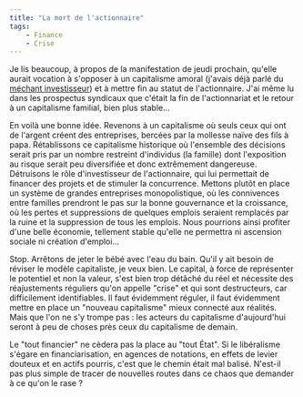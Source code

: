 ```yaml
---
title: "La mort de l'actionnaire"
tags:
    - Finance
    - Crise
---
```


Je lis beaucoup, à propos de la manifestation de jeudi prochain, qu'elle aurait vocation à s'opposer à un capitalisme amoral (j'avais déjà parlé du [méchant investisseur](/notes/2008-05-le-vilain-mechant-investisseur-et-le-trader-fou/)) et à mettre fin au statut de l'actionnaire. J'ai même lu dans les prospectus syndicaux que c'était la fin de l'actionnariat et le retour à un capitalisme familial, bien plus stable…

<!-- more -->

En voilà une bonne idée. Revenons à un capitalisme où seuls ceux qui ont de l'argent créent des entreprises, bercées par la mollesse naïve des fils à papa. Rétablissons ce capitalisme historique où l'ensemble des décisions serait pris par un nombre restreint d'individus (la famille) dont l'exposition au risque serait peu diversifiée et donc extrêmement dangereuse. Détruisons le rôle d'investisseur de l'actionnaire, qui lui permettait de financer des projets et de stimuler la concurrence. Mettons plutôt en place un système de grandes entreprises monopolistique, où les connivences entre familles prendront le pas sur la bonne gouvernance et la croissance, où les pertes et suppressions de quelques emplois seraient remplacés par la ruine et la suppression de tous les emplois. Nous pourrions ainsi profiter d'une belle économie, tellement stable qu'elle ne permettra ni ascension sociale ni création d'emploi…

Stop. Arrêtons de jeter le bébé avec l'eau du bain. Qu'il y ait besoin de réviser le modèle capitaliste, je veux bien. Le capital, à force de représenter le potentiel et non la valeur, s'est bien trop détâché du réel et nécessite des réajustements réguliers qu'on appelle "crise" et qui sont destructeurs, car difficilement identifiables. Il faut évidemment réguler, il faut évidemment mettre en place un "nouveau capitalisme" mieux connecté aux réalités. Mais que l'on ne s'y trompe pas : les acteurs du capitalisme d'aujourd'hui seront à peu de choses près ceux du capitalisme de demain.

Le "tout financier" ne cèdera pas la place au "tout État". Si le libéralisme s'égare en financiarisation, en agences de notations, en effets de levier douteux et en actifs pourris, c'est que le chemin était mal balisé. N'est-il pas plus simple de tracer de nouvelles routes dans ce chaos que demander à ce qu'on le rase ?

